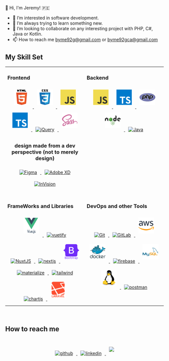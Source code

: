 👋 Hi, I'm Jeremy! 🇵🇪
- 👀 I’m interested in software development.
- 🌱 I’m always trying to learn something new.
- 💞️ I’m looking to collaborate on any interesting project with PHP, C#, Java or Kotlin.
- 📫 How to reach me byme92g@gmail.com or byme92gca@gmail.com

## My Skill Set

<table>
<tr><td valign="top" width="50%">

### Frontend

<div align="center">  
<a href="https://www.w3.org/html/" target="_blank" rel="noreferrer"> <img style="margin: 10px" src="https://raw.githubusercontent.com/devicons/devicon/master/icons/html5/html5-original-wordmark.svg" alt="html5" height="50"/> </a>
<a href="https://www.w3schools.com/css/" target="_blank" rel="noreferrer"> <img style="margin: 10px" src="https://raw.githubusercontent.com/devicons/devicon/master/icons/css3/css3-original-wordmark.svg" alt="css3" height="50"/> </a> 
<a href="https://developer.mozilla.org/en-US/docs/Web/JavaScript" target="_blank" rel="noreferrer"> <img style="margin: 10px" src="https://raw.githubusercontent.com/devicons/devicon/master/icons/javascript/javascript-original.svg" alt="JavaScript" height="50"/> </a>
<a href="https://www.typescriptlang.org/" target="_blank" rel="noreferrer"> <img style="margin: 10px" src="https://raw.githubusercontent.com/devicons/devicon/master/icons/typescript/typescript-original.svg" alt="TypeScript" height="50"/> </a>
<a href="https://jquery.com/" target="_blank" rel="noreferrer"> <img style="margin: 10px"style="margin: 10px" src="https://profilinator.rishav.dev/skills-assets/jquery.png" alt="jQuery" height="50" /> </a>
<a href="https://sass-lang.com" target="_blank" rel="noreferrer"> <img style="margin: 10px" src="https://raw.githubusercontent.com/devicons/devicon/master/icons/sass/sass-original.svg" alt="sass" height="50"/> </a>

### design made from a dev perspective (not to merely design)

<a href="https://www.figma.com/" target="_blank" rel="noreferrer"> <img style="margin: 10px" src="https://www.vectorlogo.zone/logos/figma/figma-icon.svg" alt="Figma" height="50"/> </a>
<a href="https://www.adobe.com/" target="_blank" rel="noreferrer"> <img style="margin: 10px" src="https://worldvectorlogo.com/logo/adobe-xd-1.svg" alt="Adobe XD" height="50"/> </a>
<a href="https://www.invisionapp.com/" target="_blank" rel="noreferrer"> <img style="margin: 10px" src="https://worldvectorlogo.com/logo/invision.svg" alt="InVision" height="50"/> </a>

</td>
<td valign="top" width="50%">

### Backend

<div align="center">

<a href="https://developer.mozilla.org/en-US/docs/Web/JavaScript" target="_blank" rel="noreferrer"> <img style="margin: 10px" src="https://raw.githubusercontent.com/devicons/devicon/master/icons/javascript/javascript-original.svg" alt="JavaScript" height="50"/> </a>
<a href="https://www.typescriptlang.org/" target="_blank" rel="noreferrer"> <img style="margin: 10px" src="https://raw.githubusercontent.com/devicons/devicon/master/icons/typescript/typescript-original.svg" alt="TypeScript" height="50"/> </a>
<a href="https://www.php.net" target="_blank" rel="noreferrer"> <img style="margin: 10px" src="https://raw.githubusercontent.com/devicons/devicon/master/icons/php/php-original.svg" alt="PHP" height="50"/> </a>
<a href="https://nodejs.org" target="_blank" rel="noreferrer"> <img style="margin: 10px" src="https://raw.githubusercontent.com/devicons/devicon/master/icons/nodejs/nodejs-original-wordmark.svg" alt="nodejs" height="50"/> </a>
<a href="https://www.w3schools.com/java/java_intro.asp" target="_blank" rel="noreferrer"><img style="margin: 10px" src="https://profilinator.rishav.dev/skills-assets/java-original-wordmark.svg" alt="Java" height="50" /> </a>

</div>

</td>
</tr>
<tr>
<td valign="top">

### FrameWorks and Libraries

<div align="center">  
<a href="https://vuejs.org/" target="_blank" rel="noreferrer"> <img style="margin: 10px" src="https://raw.githubusercontent.com/devicons/devicon/master/icons/vuejs/vuejs-original-wordmark.svg" alt="VueJS" height="50"/> </a>  
<a href="https://vuetifyjs.com/en/" target="_blank" rel="noreferrer"> <img style="margin: 10px" src="https://bestofjs.org/logos/vuetify.svg" alt="vuetify" height="50"/> </a>
<a href="https://nuxtjs.org/" target="_blank" rel="noreferrer"> <img style="margin: 10px" src="https://www.vectorlogo.zone/logos/nuxtjs/nuxtjs-icon.svg" alt="NuxtJS" height="50"/> </a>
<a href="https://nextjs.org/" target="_blank" rel="noreferrer"> <img style="margin: 10px" src="https://cdn.worldvectorlogo.com/logos/nextjs-2.svg" alt="nextjs" height="50"/> </a> 
<a href="https://getbootstrap.com" target="_blank" rel="noreferrer"> <img style="margin: 10px" src="https://raw.githubusercontent.com/devicons/devicon/master/icons/bootstrap/bootstrap-plain-wordmark.svg" alt="bootstrap" height="50"/>
<a href="https://materializecss.com/" target="_blank" rel="noreferrer"> <img style="margin: 10px" src="https://raw.githubusercontent.com/prplx/svg-logos/5585531d45d294869c4eaab4d7cf2e9c167710a9/svg/materialize.svg" alt="materialize" height="50"/>
<a href="https://tailwindcss.com/" target="_blank" rel="noreferrer"> <img style="margin: 10px" src="https://www.vectorlogo.zone/logos/tailwindcss/tailwindcss-icon.svg" alt="tailwind" height="50"/> </a> 
<a href="https://www.chartjs.org" target="_blank" rel="noreferrer"> <img style="margin: 10px" src="https://www.chartjs.org/media/logo-title.svg" alt="chartjs" height="50"/> </a>
<a href="https://laravel.com/" target="_blank" rel="noreferrer"> <img style="margin: 10px" src="https://raw.githubusercontent.com/devicons/devicon/master/icons/laravel/laravel-plain-wordmark.svg" alt="Laravel" height="50"/> </a>
</div>

<td valign="top">

### DevOps and other Tools

<div align="center">
<a href="https://git-scm.com/" target="_blank" rel="noreferrer"> <img style="margin: 10px" src="https://www.vectorlogo.zone/logos/git-scm/git-scm-icon.svg" alt="Git" height="50"/> </a>
<a href="https://about.gitlab.com/" target="_blank" rel="noreferrer"> <img style="margin: 10px" src="https://profilinator.rishav.dev/skills-assets/gitlab.svg" alt="GitLab" height="50" /> </a>
<a href="https://aws.amazon.com" target="_blank" rel="noreferrer"> <img style="margin: 10px" src="https://raw.githubusercontent.com/devicons/devicon/master/icons/amazonwebservices/amazonwebservices-original-wordmark.svg" alt="AWS" height="50"/> </a>
<a href="https://www.docker.com/" target="_blank" rel="noreferrer"> <img style="margin: 10px" src="https://raw.githubusercontent.com/devicons/devicon/master/icons/docker/docker-original-wordmark.svg" alt="docker" height="50"/> </a> 
<a href="https://firebase.google.com/" target="_blank" rel="noreferrer"> <img style="margin: 10px" src="https://www.vectorlogo.zone/logos/firebase/firebase-icon.svg" alt="firebase" height="50"/> </a>
<a href="https://www.mysql.com/" target="_blank" rel="noreferrer"> <img style="margin: 10px" src="https://raw.githubusercontent.com/devicons/devicon/master/icons/mysql/mysql-original-wordmark.svg" alt="mysql" height="50"/>
<a href="https://www.linux.org/" target="_blank" rel="noreferrer"> <img style="margin: 10px" src="https://raw.githubusercontent.com/devicons/devicon/master/icons/linux/linux-original.svg" alt="linux" height="50"/> </a> 
<a href="https://postman.com" target="_blank" rel="noreferrer"> <img style="margin: 10px" src="https://www.vectorlogo.zone/logos/getpostman/getpostman-icon.svg" alt="postman" height="50"/> </a>
</div>

</td></tr>
</table>

<br/>

## How to reach me

<br/>
<div align="center">
<a href="https://github.com/igor-ponso" target="_blank">
<img style="margin: 10px" src="https://img.shields.io/badge/github-%2324292e.svg?&style=for-the-badge&logo=github&logoColor=white" alt="github"/>
</a>
<a href="https://linkedin.com/in/igorponso" target="_blank">
<img style="margin: 10px" src="https://img.shields.io/badge/linkedin-%231E77B5.svg?&style=for-the-badge&logo=linkedin&logoColor=white" alt="linkedin"/>
</a>
<a href = "mailto:igorponso07@gmail.com"><img style="margin: 10px" src="https://img.shields.io/badge/Gmail-D14836?style=for-the-badge&logo=gmail&logoColor=white" target="_blank"></a>
</div>
<br/>
